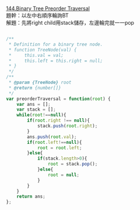 [144.Binary Tree Preorder Traversal](https://leetcode.com/problems/binary-tree-preorder-traversal/)   
題幹：以左中右順序輪詢BT   
解題：先將right child用stack儲存，左邊輪完就一一pop 

```Javascript

/**
 * Definition for a binary tree node.
 * function TreeNode(val) {
 *     this.val = val;
 *     this.left = this.right = null;
 * }
 */
/**
 * @param {TreeNode} root
 * @return {number[]}
 */
var preorderTraversal = function(root) {
    var ans = [];
    var stack = [];
    while(root!==null){
        if(root.right !== null){
            stack.push(root.right);
        }
        ans.push(root.val);
        if(root.left!==null){
            root = root.left;
        }else{
            if(stack.length>0){
                root = stack.pop();
            }else{
                root = null;
            }
        }
    }
    return ans;
};
